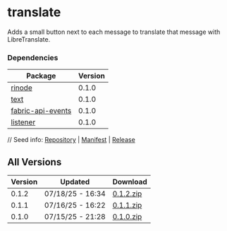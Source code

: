 # translate

Adds a small button next to each message to translate that message with LibreTranslate.

### Dependencies

|Package|Version|
|---|---|
|[rinode](../rinode)|0.1.0|
|[text](../text)|0.1.0|
|[fabric-api-events](../fabric-api-events)|0.1.0|
|[listener](../listener)|0.1.0|

// Seed info: [Repository](https://github.com/fabriccore/translate-js) | [Manifest](https://raw.githubusercontent.com/fabriccore/translate-js/refs/heads/master/package.json) | [Release](https://github.com/fabriccore/translate-js/archive/refs/heads/master.zip)

## All Versions

|Version|Updated|Download|
|---|---|---|
|0.1.2|07/18/25 - 16:34|[0.1.2.zip](./releases/0.1.2.zip)|
|0.1.1|07/16/25 - 16:22|[0.1.1.zip](./releases/0.1.1.zip)|
|0.1.0|07/15/25 - 21:28|[0.1.0.zip](./releases/0.1.0.zip)|